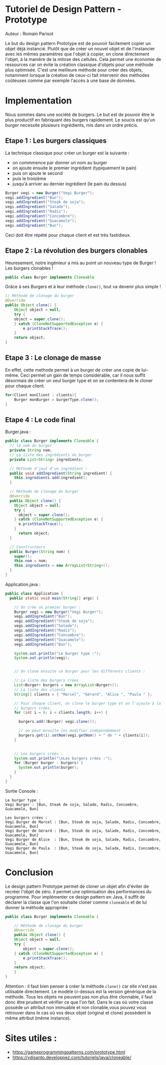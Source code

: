 # Tutoriel de Design Pattern - Prototype

Auteur : Romain Parisot
    
Le but du design pattern Prototype est de pouvoir facilement copier un objet déjà instancié. Plutôt que de créer un nouvel objet et de l'instancier avec les mêmes paramètres que l'objet à copier, on clone directement l'objet, à la manière de la mitose des cellules.
Cela permet une économie de ressources car on évite la création classique d'objets pour une méthode plus optimisée. C'est une meilleure méthode pour créer des objets, notamment lorsque la création de ceux-ci fait intervenir des méthodes coûteuses comme par exemple l'accès à une base de données.

# Implementation

Nous sommes dans une société de burgers. Le but est de pouvoir être le plus productif en fabriquant des burgers rapidement.
Le soucis est qu'un burger necessite plusieurs ingrédients, mis dans un ordre précis.

## Etape 1 : Les burgers classiques
La technique classique pour créer un burger est la suivante :
- on commmence par donner un nom au burger
- on ajoute ensuite le premier ingrédient (typiquement le pain)
- puis on ajoute le second
- puis le troisième
- jusqu'à arriver au dernier ingrédient (le pain du dessus)

```java
Burger vegi = new Burger("Vegi Burger");
vegi.addIngredient("Bun");
vegi.addIngredient("Steak de soja");
vegi.addIngredient("Salade");
vegi.addIngredient("Radis");
vegi.addIngredient("Concombre");
vegi.addIngredient("Guacamole");
vegi.addIngredient("Bun");
```

Ceci doit être répété pour chaque client et est très fastidieux.

## Etape 2 : La révolution des burgers clonables
Heuresement, notre ingénieur a mis au point un nouveau type de Burger ! Les burgers clonables !
```java
public class Burger implements Cloneable
```

Grâce à ses Burgers et à leur méthode ```clone()```, tout va devenir plus simple !
```java
// Méthode de clonage du burger
@Override
public Object clone() {
    Object object = null;
    try {
	object = super.clone();
    } catch (CloneNotSupportedException e) {
    	e.printStackTrace();
    }
    return object;
}
```

## Etape 3 : Le clonage de masse
En effet, cette methode permet à un burger de créer une copie de lui-même. Ceci permet un gain de temps considérable, car il nous suffit désormais de créer un seul burger type et on se contentera de le cloner pour chaque client.
```java
for(Client monClient : clients){
    Burger monBurger = burgerType.clone();
}
```

## Etape 4 : Le code final
Burger.java :
```java
public class Burger implements Cloneable {
  // le nom du burger
  private String nom;
  // La liste des ingrédients du burger
  private List<String> ingredients;

  // Méthode d'jout d'un ingrédient :
  public void addIngredient(String ingredient) {
    this.ingredients.add(ingredient);
  }

  // Méthode de clonage du burger
  @Override
  public Object clone() {
    Object object = null;
    try {
      object = super.clone();
    } catch (CloneNotSupportedException e) {
      e.printStackTrace();
    }
      return object;
  }

  // Constructeurs
  public Burger(String nom) {
    super();
    this.nom = nom;
    this.ingredients = new ArrayList<String>();
  }
}
```

Application.java :
```java
public class Application {
  public static void main(String[] args) {

    // On crée un premier burger :
    Burger vegi = new Burger("Vegi Burger");
    vegi.addIngredient("Bun");
    vegi.addIngredient("Steak de soja");
    vegi.addIngredient("Salade");
    vegi.addIngredient("Radis");
    vegi.addIngredient("Concombre");
    vegi.addIngredient("Guacamole");
    vegi.addIngredient("Bun");

    System.out.println("Le burger type :");
    System.out.println(vegi);


    // On clone ensuite ce burger pour les différents clients :

    // La liste des burgers crées
    List<Burger> burgers = new ArrayList<Burger>();
    // La liste des clients
    String[] clients = { "Marcel", "Gérard", "Alice ", "Paula " };

    // Pour chaque client, on clone le burger type et on l'ajoute à la liste des
    // burgers crées.
    for (int i = 0; i < clients.length; i++) {

      burgers.add((Burger) vegi.clone());

      // on peut ensuite les modifier indépendemment :
      burgers.get(i).setNom(vegi.getNom() + " de " + clients[i]);
    }

	
    // Les burgers créés :
    System.out.println("\nLes burgers crées :");
    for (Burger burger : burgers) {
      System.out.println(burger);
    }
  }
}
```

Sortie Console :
```
Le burger type :
Vegi Burger : [Bun, Steak de soja, Salade, Radis, Concombre, Guacamole, Bun]

Les burgers crées :
Vegi Burger de Marcel : [Bun, Steak de soja, Salade, Radis, Concombre, Guacamole, Bun]
Vegi Burger de Gérard : [Bun, Steak de soja, Salade, Radis, Concombre, Guacamole, Bun]
Vegi Burger de Alice  : [Bun, Steak de soja, Salade, Radis, Concombre, Guacamole, Bun]
Vegi Burger de Paula  : [Bun, Steak de soja, Salade, Radis, Concombre, Guacamole, Bun]
```

# Conclusion
Le design pattern Prototype permet de cloner un objet afin d'éviter de recréer l'objet de zéro. il permet une optimisation des performances du programme.
Pour implémenter ce design pattern en Java, il suffit de déclarer la classe que l'on souhaite cloner comme ```cloneable``` et de lui donner la méthode appropriée :
```java
public class Burger implements Cloneable {

    // Méthode de clonage du burger
    @Override
    public Object clone() {
	Object object = null;
	try {
	    object = super.clone();
	} catch (CloneNotSupportedException e) {
	    e.printStackTrace();
	}
	return object;
    }
}
```

Attention : il faut bien penser à créer la méthode ```clone()``` car elle n'est pas utilisable directement. Le modèle ci-dessus est la version générique de la méthode.
Tous les objets ne peuvent pas non plus être clonnable, il faut donc être prudent et vérifier ce que l'on fait. Dans le cas où votre classe possède un attribut non immuable et non clonable,vous pouvez vous retrouver dans le cas où vos deux objet (original et clone) possèdent le même attribut (même instance).

# Sites utiles :
- https://gameprogrammingpatterns.com/prototype.html
- https://ydisanto.developpez.com/tutoriels/java/cloneable/
